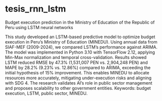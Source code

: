 # tesis_rnn_lstm
Budget execution prediction in the Ministry of Education of the Republic of Peru using LSTM neural networks

This study developed an LSTM-based predictive model to optimize budget execution in Peru’s Ministry of Education (MINEDU). Using annual data from SIAF-MEF (2009-2024), we compared LSTM’s performance against ARIMA. The model was implemented in Python 3.10 with TensorFlow 2.12, applying Min-Max normalization and temporal cross-validation. Results showed LSTM reduced RMSE by 47.3% (1,531,007 PEN vs. 2,904,248 PEN) and MAPE by 28.2% (9.23% vs. 12.86%) compared to ARIMA, exceeding the initial hypothesis of 15% improvement. This enables MINEDU to allocate resources more accurately, mitigating under-execution risks and aligning with SDG 4. The research validates AI’s role in public sector management and proposes scalability to other government entities. Keywords: budget execution, LSTM, public sector, MINEDU.
